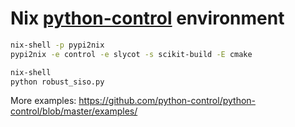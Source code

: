 # Nix [python-control](https://python-control.readthedocs.io) environment

```bash
nix-shell -p pypi2nix
pypi2nix -e control -e slycot -s scikit-build -E cmake
```

```bash
nix-shell
python robust_siso.py
```

More examples: https://github.com/python-control/python-control/blob/master/examples/


